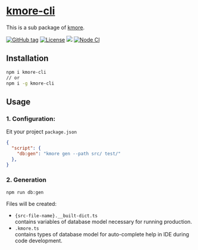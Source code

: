 # [kmore-cli](https://waitingsong.github.io/kmore/)

This is a sub package of [kmore](https://waitingsong.github.io/kmore/).


[![GitHub tag](https://img.shields.io/github/tag/waitingsong/kmore.svg)]()
[![License](https://img.shields.io/badge/license-MIT-blue.svg)](https://opensource.org/licenses/MIT)
![](https://img.shields.io/badge/lang-TypeScript-blue.svg)
[![Node CI](https://github.com/waitingsong/kmore/workflows/Node%20CI/badge.svg)](https://github.com/waitingsong/kmore/actions)


## Installation
```sh
npm i kmore-cli
// or
npm i -g kmore-cli
```

## Usage

### 1. Configuration:
Eit your project `package.json`
```json
{
  "script": {
    "db:gen": "kmore gen --path src/ test/"
  },
}
```

### 2. Generation

```sh
npm run db:gen
```
Files will be created:
- `{src-file-name}.__built-dict.ts`  
  contains variables of database model necessary for running production. 
- `.kmore.ts`  
  contains types of database model for auto-complete help in IDE during code development. 

